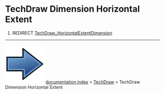 # TechDraw Dimension Horizontal Extent
1.  REDIRECT [TechDraw_HorizontalExtentDimension](TechDraw_HorizontalExtentDimension.md)



---
![](images/Button_right.svg) [documentation index](../README.md) > [TechDraw](TechDraw_Workbench.md) > TechDraw Dimension Horizontal Extent
